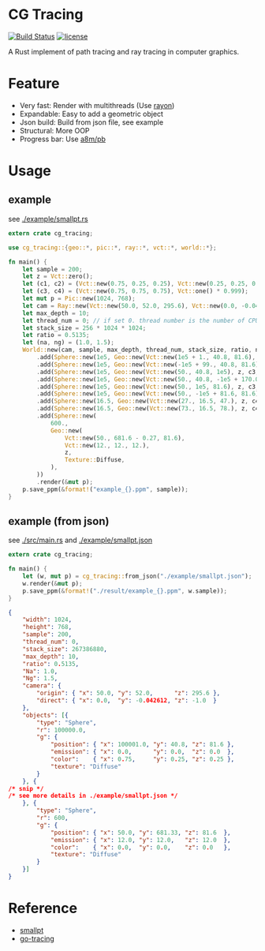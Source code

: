 # CG Tracing

[![Build Status](https://travis-ci.org/xalanq/cg_tracing.svg?branch=master)](https://travis-ci.org/xalanq/cg_tracing)
[![license](https://img.shields.io/badge/license-MIT-%23373737.svg)](https://raw.githubusercontent.com/xalanq/cg_tracing/master/LICENSE)

A Rust implement of path tracing and ray tracing in computer graphics.

# Feature

- Very fast: Render with multithreads (Use [rayon](https://github.com/rayon-rs/rayon/))
- Expandable: Easy to add a geometric object
- Json build: Build from json file, see example
- Structural: More OOP
- Progress bar: Use [a8m/pb](https://github.com/a8m/pb)

# Usage

## example

see [./example/smallpt.rs](./example/smallpt.rs)

```rust
extern crate cg_tracing;

use cg_tracing::{geo::*, pic::*, ray::*, vct::*, world::*};

fn main() {
    let sample = 200;
    let z = Vct::zero();
    let (c1, c2) = (Vct::new(0.75, 0.25, 0.25), Vct::new(0.25, 0.25, 0.75));
    let (c3, c4) = (Vct::new(0.75, 0.75, 0.75), Vct::one() * 0.999);
    let mut p = Pic::new(1024, 768);
    let cam = Ray::new(Vct::new(50.0, 52.0, 295.6), Vct::new(0.0, -0.042612, -1.0));
    let max_depth = 10;
    let thread_num = 0; // if set 0. thread number is the number of CPUs available(logical cores).
    let stack_size = 256 * 1024 * 1024;
    let ratio = 0.5135;
    let (na, ng) = (1.0, 1.5);
    World::new(cam, sample, max_depth, thread_num, stack_size, ratio, na, ng)
        .add(Sphere::new(1e5, Geo::new(Vct::new(1e5 + 1., 40.8, 81.6), z, c1, Texture::Diffuse)))
        .add(Sphere::new(1e5, Geo::new(Vct::new(-1e5 + 99., 40.8, 81.6), z, c2, Texture::Diffuse)))
        .add(Sphere::new(1e5, Geo::new(Vct::new(50., 40.8, 1e5), z, c3, Texture::Diffuse)))
        .add(Sphere::new(1e5, Geo::new(Vct::new(50., 40.8, -1e5 + 170.0), z, z, Texture::Diffuse)))
        .add(Sphere::new(1e5, Geo::new(Vct::new(50., 1e5, 81.6), z, c3, Texture::Diffuse)))
        .add(Sphere::new(1e5, Geo::new(Vct::new(50., -1e5 + 81.6, 81.6), z, c3, Texture::Diffuse)))
        .add(Sphere::new(16.5, Geo::new(Vct::new(27., 16.5, 47.), z, c4, Texture::Specular)))
        .add(Sphere::new(16.5, Geo::new(Vct::new(73., 16.5, 78.), z, c4, Texture::Refractive)))
        .add(Sphere::new(
            600.,
            Geo::new(
                Vct::new(50., 681.6 - 0.27, 81.6),
                Vct::new(12., 12., 12.),
                z,
                Texture::Diffuse,
            ),
        ))
        .render(&mut p);
    p.save_ppm(&format!("example_{}.ppm", sample));
}
```

## example (from json)

see [./src/main.rs](./src/main.rs) and [./example/smallpt.json](./example/smallpt.json)

```rust
extern crate cg_tracing;

fn main() {
    let (w, mut p) = cg_tracing::from_json("./example/smallpt.json");
    w.render(&mut p);
    p.save_ppm(&format!("./result/example_{}.ppm", w.sample));
}
```

```json
{
    "width": 1024,
    "height": 768,
    "sample": 200,
    "thread_num": 0,
    "stack_size": 267386880,
    "max_depth": 10,
    "ratio": 0.5135,
    "Na": 1.0,
    "Ng": 1.5,
    "camera": {
        "origin": { "x": 50.0, "y": 52.0,      "z": 295.6 },
        "direct": { "x": 0.0,  "y": -0.042612, "z": -1.0  }
    },
    "objects": [{
        "type": "Sphere",
        "r": 100000.0,
        "g": {
            "position": { "x": 100001.0, "y": 40.8, "z": 81.6 },
            "emission": { "x": 0.0,      "y": 0.0,  "z": 0.0  },
            "color":    { "x": 0.75,     "y": 0.25, "z": 0.25 },
            "texture": "Diffuse"
        }
    }, {
/* snip */
/* see more details in ./example/smallpt.json */
    }, {
        "type": "Sphere",
        "r": 600,
        "g": {
            "position": { "x": 50.0, "y": 681.33, "z": 81.6  },
            "emission": { "x": 12.0, "y": 12.0,   "z": 12.0  },
            "color":    { "x": 0.0,  "y": 0.0,    "z": 0.0   },
            "texture": "Diffuse"
        }
    }]
}
```

# Reference

- [smallpt](http://www.kevinbeason.com/smallpt/)
- [go-tracing](https://github.com/xalanq/go-tracing)
